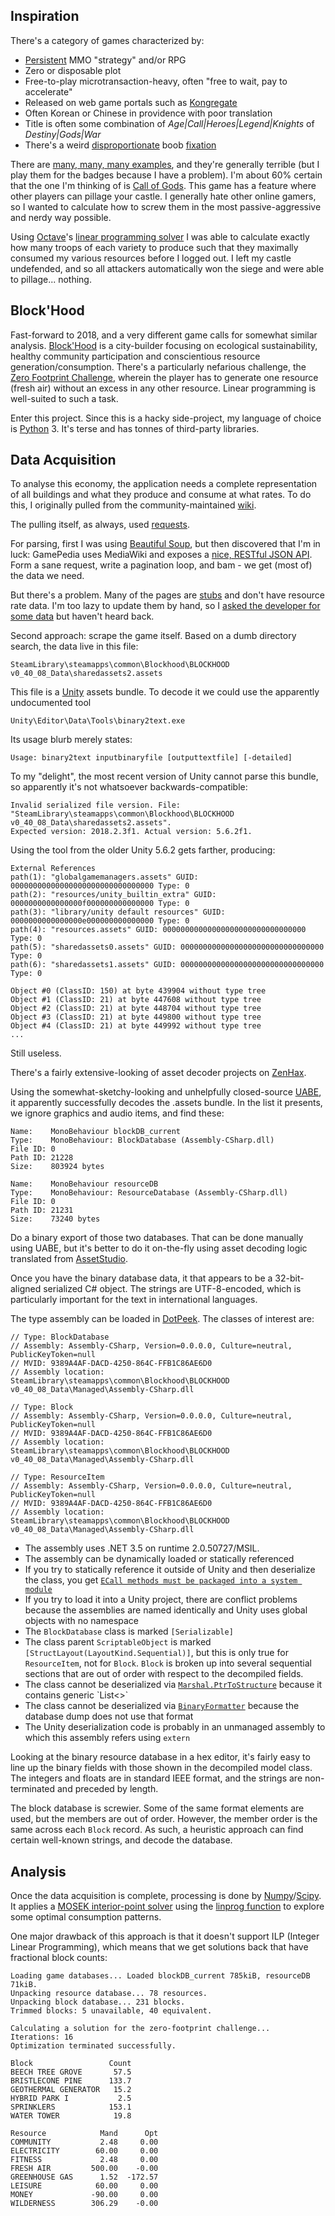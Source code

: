 Inspiration
-----------

There's a category of games characterized by:
- [Persistent](https://en.wikipedia.org/wiki/Persistent_world) MMO "strategy" and/or RPG
- Zero or disposable plot
- Free-to-play microtransaction-heavy, often "free to wait, pay to accelerate"
- Released on web game portals such as [Kongregate](www.kongregate.com)
- Often Korean or Chinese in providence with poor translation
- Title is often some combination of *Age|Call|Heroes|Legend|Knights* of *Destiny|Gods|War*
- There's a weird
  [disproportionate](http://img3.mmo.mmo4arab.com/news/2014/09/15/revelation1.jpg)
  boob
  [fixation](http://www.mmojam.com/wp-content/uploads/2014/12/Age-of-Civilization-The-Dawn-of-Civilization-Wallpaper.jpg)

There are
[many, many, many examples](https://www.kongregate.com/mmo-games), and they're generally terrible (but I play them for
the badges because I have a problem). I'm about 60% certain that the one I'm thinking of is
[Call of Gods](https://www.kongregate.com/games/callofgods/call-of-gods).
This game has a feature where other players can pillage your castle. I generally hate other online gamers, so I wanted
to calculate how to screw them in the most passive-aggressive and nerdy way possible.

Using [Octave](https://www.gnu.org/software/octave)'s
[linear programming solver](https://octave.org/doc/v4.0.0/Linear-Programming.html) I was able to calculate exactly how
many troops of each variety to produce such that they maximally consumed my various resources before I logged out. I
left my castle undefended, and so all attackers automatically won the siege and were able to pillage... nothing.

Block'Hood
----------

Fast-forward to 2018, and a very different game calls for somewhat similar analysis.
[Block'Hood](https://www.plethora-project.com/blockhood) is a city-builder focusing on ecological sustainability,
healthy community participation and conscientious resource generation/consumption. There's a particularly nefarious
challenge, the
[Zero Footprint Challenge](https://blockhood.gamepedia.com/Challenges#12._Zero_footprint),
wherein the player has to generate one resource (fresh air) without an excess in any other resource. Linear programming
is well-suited to such a task.

Enter this project. Since this is a hacky side-project, my language of choice is [Python](https://www.python.org) 3.
It's terse and has tonnes of third-party libraries.

Data Acquisition
----------------

To analyse this economy, the application needs a complete representation of all buildings and what they produce and
consume at what rates. To do this, I originally pulled from the community-maintained
[wiki](https://blockhood.gamepedia.com).

The pulling itself, as always, used [requests](http://docs.python-requests.org).

For parsing, first I was using [Beautiful Soup](https://www.crummy.com/software/BeautifulSoup), but then discovered that
I'm in luck: GamePedia uses MediaWiki and exposes a
[nice, RESTful JSON API](https://www.mediawiki.org/wiki/API:Main_page). Form a sane request, write a pagination loop,
and bam - we get (most of) the data we need.

But there's a problem. Many of the pages are
[stubs](https://blockhood.gamepedia.com/Category:Stubs) and don't have resource rate data. I'm too lazy to update them
by hand, so I
[asked the developer for some data](https://www.facebook.com/blockhoodgame/posts/1877621299022835)
but haven't heard back.

Second approach: scrape the game itself. Based on a dumb directory search, the data live in this file:

    SteamLibrary\steamapps\common\Blockhood\BLOCKHOOD v0_40_08_Data\sharedassets2.assets

This file is a [Unity](https://unity3d.com) assets bundle. To decode it we could use the apparently undocumented tool

    Unity\Editor\Data\Tools\binary2text.exe

Its usage blurb merely states:

    Usage: binary2text inputbinaryfile [outputtextfile] [-detailed]

To my "delight", the most recent version of Unity cannot parse this bundle, so apparently it's not whatsoever
backwards-compatible:

    Invalid serialized file version. File: "SteamLibrary\steamapps\common\Blockhood\BLOCKHOOD v0_40_08_Data\sharedassets2.assets".
    Expected version: 2018.2.3f1. Actual version: 5.6.2f1.

Using the tool from the older Unity 5.6.2 gets farther, producing:

    External References
    path(1): "globalgamemanagers.assets" GUID: 00000000000000000000000000000000 Type: 0
    path(2): "resources/unity_builtin_extra" GUID: 0000000000000000f000000000000000 Type: 0
    path(3): "library/unity default resources" GUID: 0000000000000000e000000000000000 Type: 0
    path(4): "resources.assets" GUID: 00000000000000000000000000000000 Type: 0
    path(5): "sharedassets0.assets" GUID: 00000000000000000000000000000000 Type: 0
    path(6): "sharedassets1.assets" GUID: 00000000000000000000000000000000 Type: 0
    
    Object #0 (ClassID: 150) at byte 439904 without type tree
    Object #1 (ClassID: 21) at byte 447608 without type tree
    Object #2 (ClassID: 21) at byte 448704 without type tree
    Object #3 (ClassID: 21) at byte 449800 without type tree
    Object #4 (ClassID: 21) at byte 449992 without type tree
    ...

Still useless.

There's a fairly extensive-looking of asset decoder projects on
[ZenHax](http://zenhax.com/viewtopic.php?f=9&t=12).

Using the somewhat-sketchy-looking and unhelpfully closed-source
[UABE](https://github.com/DerPopo/UABE),
 it apparently successfully decodes the .assets bundle. In the list it presents, we ignore graphics and audio items, and
 find these:

    Name:    MonoBehaviour blockDB_current
    Type:    MonoBehaviour: BlockDatabase (Assembly-CSharp.dll)
    File ID: 0
    Path ID: 21228
    Size:    803924 bytes

    Name:    MonoBehaviour resourceDB
    Type:    MonoBehaviour: ResourceDatabase (Assembly-CSharp.dll)
    File ID: 0
    Path ID: 21231
    Size:    73240 bytes

Do a binary export of those two databases. That can be done manually using UABE, but it's better to do it on-the-fly
using asset decoding logic translated from
[AssetStudio](https://github.com/Perfare/AssetStudio).
 
Once you have the binary database data, it that appears to be a 32-bit-aligned serialized C# object. The strings are
UTF-8-encoded, which is particularly important for the text in international languages.

The type assembly can be loaded in [DotPeek](https://www.jetbrains.com/decompiler). The classes of interest are:

    // Type: BlockDatabase
    // Assembly: Assembly-CSharp, Version=0.0.0.0, Culture=neutral, PublicKeyToken=null
    // MVID: 9389A4AF-DACD-4250-864C-FFB1C86AE6D0
    // Assembly location: SteamLibrary\steamapps\common\Blockhood\BLOCKHOOD v0_40_08_Data\Managed\Assembly-CSharp.dll
    
    // Type: Block
    // Assembly: Assembly-CSharp, Version=0.0.0.0, Culture=neutral, PublicKeyToken=null
    // MVID: 9389A4AF-DACD-4250-864C-FFB1C86AE6D0
    // Assembly location: SteamLibrary\steamapps\common\Blockhood\BLOCKHOOD v0_40_08_Data\Managed\Assembly-CSharp.dll
    
    // Type: ResourceItem
    // Assembly: Assembly-CSharp, Version=0.0.0.0, Culture=neutral, PublicKeyToken=null
    // MVID: 9389A4AF-DACD-4250-864C-FFB1C86AE6D0
    // Assembly location: SteamLibrary\steamapps\common\Blockhood\BLOCKHOOD v0_40_08_Data\Managed\Assembly-CSharp.dll


- The assembly uses .NET 3.5 on runtime 2.0.50727/MSIL.
- The assembly can be dynamically loaded or statically referenced
- If you try to statically reference it outside of Unity and then deserialize the class, you get
  [`ECall methods must be packaged into a system module`](https://forum.unity.com/threads/c-error-ecall-methods-must-be-packaged-into-a-system-module.199361/)
- If you try to load it into a Unity project, there are conflict problems because the assemblies are named identically 
  and Unity uses global objects with no namespace
- The `BlockDatabase` class is marked `[Serializable]` 
- The class parent `ScriptableObject` is marked `[StructLayout(LayoutKind.Sequential)]`, but this is only true for
  `ResourceItem`, not for `Block`. `Block` is broken up into several sequential sections that are out of order with
  respect to the decompiled fields.
- The class cannot be deserialized via
  [`Marshal.PtrToStructure`](https://msdn.microsoft.com/en-us/library/4ca6d5z7(v=vs.110).aspx)
  because it contains generic `List<>`
- The class cannot be deserialized via
  [`BinaryFormatter`](https://msdn.microsoft.com/en-us/library/system.runtime.serialization.formatters.binary.binaryformatter(v=vs.110).aspx)
  because the database dump does not use that format
- The Unity deserialization code is probably in an unmanaged assembly to which this assembly refers using `extern`

Looking at the binary resource database in a hex editor, it's fairly easy to line up the binary fields with those shown
in the decompiled model class. The integers and floats are in standard IEEE format, and the strings are non-terminated
and preceded by length.

The block database is screwier. Some of the same format elements are used, but the members are out of order. However,
the member order is the same across each `Block` record. As such, a heuristic approach can find certain well-known
strings, and decode the database.

Analysis
--------

Once the data acquisition is complete, processing is done by
[Numpy](http://www.numpy.org)/[Scipy](https://scipy.org).
It applies a 
[MOSEK interior-point solver](https://en.wikipedia.org/wiki/Interior-point_method)
using the
[linprog function](https://docs.scipy.org/doc/scipy/reference/generated/scipy.optimize.linprog.html)
to explore some optimal consumption patterns.

One major drawback of this approach is that it doesn't support ILP (Integer Linear Programming), which means that we get
solutions back that have fractional block counts:

    Loading game databases... Loaded blockDB_current 785kiB, resourceDB 71kiB.
    Unpacking resource database... 78 resources.
    Unpacking block database... 231 blocks.
    Trimmed blocks: 5 unavailable, 40 equivalent.
    
    Calculating a solution for the zero-footprint challenge...
    Iterations: 16
    Optimization terminated successfully.
    
    Block                 Count
    BEECH TREE GROVE       57.5
    BRISTLECONE PINE      133.7
    GEOTHERMAL GENERATOR   15.2
    HYBRID PARK I           2.5
    SPRINKLERS            153.1
    WATER TOWER            19.8
    
    Resource            Mand      Opt
    COMMUNITY           2.48     0.00
    ELECTRICITY        60.00     0.00
    FITNESS             2.48     0.00
    FRESH AIR         500.00    -0.00
    GREENHOUSE GAS      1.52  -172.57
    LEISURE            60.00     0.00
    MONEY             -90.00     0.00
    WILDERNESS        306.29    -0.00

